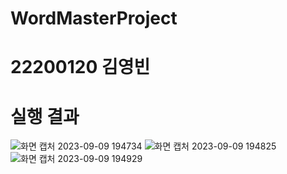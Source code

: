 # WordMasterProject

# 22200120 김영빈

# 실행 결과

![화면 캡처 2023-09-09 194734](https://github.com/KimYoungKong/WordMasterProject/assets/130718361/6d261056-192f-4197-8a32-28139f9b5e54)
![화면 캡처 2023-09-09 194825](https://github.com/KimYoungKong/WordMasterProject/assets/130718361/c44c6c6d-9a4c-4ac9-8ab6-1fcdfce2b389)
![화면 캡처 2023-09-09 194929](https://github.com/KimYoungKong/WordMasterProject/assets/130718361/5afeebd0-62d2-425f-881e-d34d5bbdb714)
